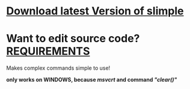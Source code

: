 # [Download latest Version of slimple](https://github.com/stngo/SLIMple/releases/latest/slimple.py)

# Want to edit source code? [REQUIREMENTS](https://github.com/stngo/SLIMple/blob/main/SourceCode_Requirements.md)


Makes complex commands simple to use!

**only works on WINDOWS, because *msvcrt* and command *"clear()"***